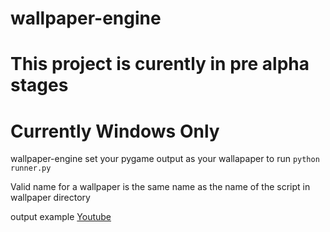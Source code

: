 # wallpaper-engine

# This project is curently in pre alpha stages 

# Currently Windows Only

wallpaper-engine set your pygame output as your wallapaper to run `python runner.py`  

Valid name for a wallpaper is the same name as the name of the script in wallpaper directory  

output example [Youtube](https://www.youtube.com/channel/UCZr9L3YbylIps3DfOifcWAg/featured)

